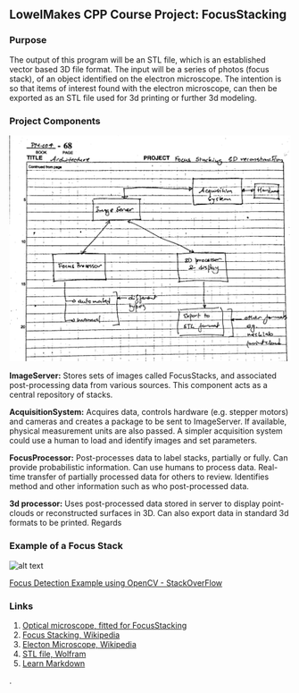 ## LowelMakes CPP Course Project: FocusStacking

### Purpose
The output of this program will be an STL file, which is an established vector based 3D file format.  The input will be a series of photos (focus stack), of an object identified on the electron microscope.  The intention is so that items of interest found with the electron microscope, can then be exported as an STL file used for 3d printing or further 3d modeling.

### Project Components

![alt text](https://github.com/LowellMakesCPP/FocusStacking/raw/master/projectdiagram.png "Flowchart by Prakash Manandhar")

__ImageServer:__ Stores sets of images called FocusStacks, and associated post-processing data from various sources. This component acts as a central repository of stacks.

__AcquisitionSystem:__ Acquires data, controls hardware (e.g. stepper motors) and cameras and creates a package to be sent to ImageServer. If available, physical measurement units are also passed. A simpler acquisition system could use a human to load and identify images and set parameters.

__FocusProcessor:__ Post-processes data to label stacks, partially or fully. Can provide probabilistic information. Can use humans to process data. Real-time transfer of partially processed data for others to review. Identifies method and other information such as who post-processed data.

__3d processor:__ Uses post-processed data stored in server to display point-clouds or reconstructed surfaces in 3D. Can also export data in standard 3d formats to be printed.
Regards

### Example of a Focus Stack

![alt text](http://i.stack.imgur.com/Xi1W3.jpg "Focus Detection in OpenCV")

[Focus Detection Example using OpenCV - StackOverFlow](http://stackoverflow.com/questions/15260539/focus-detection-using-opencv)


### Links
1. [Optical microscope, fitted for FocusStacking](http://www.savazzi.net/photography/mitutoyo_fs-60.htm)
3. [Focus Stacking, Wikipedia](https://en.wikipedia.org/wiki/Focus_stacking)
3. [Electon Microscope, Wikipedia](https://en.wikipedia.org/wiki/Electron_microscope)
4. [STL file, Wolfram](http://reference.wolfram.com/language/ref/format/STL.html)
5. [Learn Markdown](https://github.com/adam-p/markdown-here/wiki/Markdown-Cheatsheet)

.
